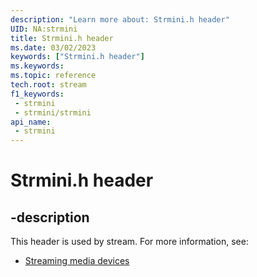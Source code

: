 ```yaml
---
description: "Learn more about: Strmini.h header"
UID: NA:strmini
title: Strmini.h header
ms.date: 03/02/2023
keywords: ["Strmini.h header"]
ms.keywords: 
ms.topic: reference
tech.root: stream
f1_keywords:
 - strmini
 - strmini/strmini
api_name:
 - strmini
---
```


# Strmini.h header

## -description

This header is used by stream. For more information, see:

- [Streaming media devices](../_stream/index.md)
